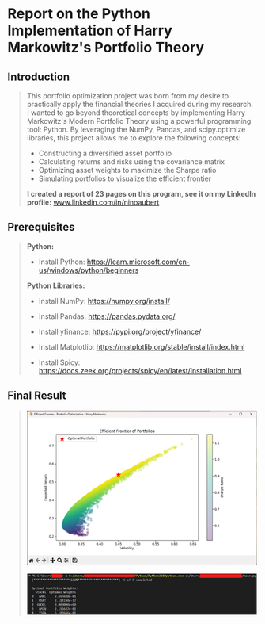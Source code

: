 # Report on the Python Implementation of Harry Markowitz's Portfolio Theory

## Introduction
>This portfolio optimization project was born from my desire to practically apply the financial theories I acquired during my research. I wanted to go beyond theoretical concepts by implementing Harry Markowitz's Modern Portfolio Theory using a powerful programming tool: Python. 
>By leveraging the NumPy, Pandas, and scipy.optimize libraries, this project allows me to explore the following concepts: 
>* Constructing a diversified asset portfolio 
>* Calculating returns and risks using the covariance matrix 
>* Optimizing asset weights to maximize the Sharpe ratio 
>* Simulating portfolios to visualize the efficient frontier
>
> **I created a report of 23 pages on this program, see it on my LinkedIn profile:** www.linkedin.com/in/ninoaubert

## Prerequisites
>**Python:** 
> * Install Python: https://learn.microsoft.com/en-us/windows/python/beginners 
>
>**Python Libraries:**
>
>* Install NumPy: https://numpy.org/install/ 
>
>* Install Pandas: https://pandas.pydata.org/
>
>* Install yfinance: https://pypi.org/project/yfinance/ 
>* Install Matplotlib: https://matplotlib.org/stable/install/index.html 
>* Install Spicy: https://docs.zeek.org/projects/spicy/en/latest/installation.html

## Final Result
>![final-result-1.png](/final-result-1.png "Here the first result.")
>
>![final-result-2.png](/final-result-2.png "Here the second result.")
